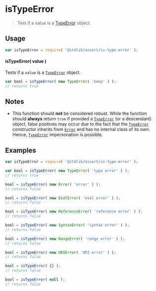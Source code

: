 <!--

@license Apache-2.0

Copyright (c) 2018 The Stdlib Authors.

Licensed under the Apache License, Version 2.0 (the "License");
you may not use this file except in compliance with the License.
You may obtain a copy of the License at

   http://www.apache.org/licenses/LICENSE-2.0

Unless required by applicable law or agreed to in writing, software
distributed under the License is distributed on an "AS IS" BASIS,
WITHOUT WARRANTIES OR CONDITIONS OF ANY KIND, either express or implied.
See the License for the specific language governing permissions and
limitations under the License.

-->

# isTypeError

> Test if a value is a [TypeError][mdn-type-error] object.

<!-- Section to include introductory text. Make sure to keep an empty line after the intro `section` element and another before the `/section` close. -->

<section class="intro">

</section>

<!-- /.intro -->

<!-- Package usage documentation. -->

<section class="usage">

## Usage

```javascript
var isTypeError = require( '@stdlib/assert/is-type-error' );
```

#### isTypeError( value )

Tests if a `value` is a [`TypeError`][mdn-type-error] object.

```javascript
var bool = isTypeError( new TypeError( 'beep' ) );
// returns true
```

</section>

<!-- /.usage -->

<!-- Package usage notes. Make sure to keep an empty line after the `section` element and another before the `/section` close. -->

<section class="notes">

## Notes

-   This function should **not** be considered robust. While the function should **always** return `true` if provided a [`TypeError`][mdn-type-error] (or a descendant) object, false positives may occur due to the fact that the [`TypeError`][mdn-type-error] constructor inherits from [`Error`][mdn-error] and has no internal class of its own. Hence, [`TypeError`][mdn-type-error] impersonation is possible.

</section>

<!-- /.notes -->

<!-- Package usage examples. -->

<section class="examples">

## Examples

<!-- eslint no-undef: "error" -->

```javascript
var isTypeError = require( '@stdlib/assert/is-type-error' );

var bool = isTypeError( new TypeError( 'type error' ) );
// returns true

bool = isTypeError( new Error( 'error' ) );
// returns false

bool = isTypeError( new EvalError( 'eval error' ) );
// returns false

bool = isTypeError( new ReferenceError( 'reference error' ) );
// returns false

bool = isTypeError( new SyntaxError( 'syntax error' ) );
// returns false

bool = isTypeError( new RangeError( 'range error' ) );
// returns false

bool = isTypeError( new URIError( 'URI error' ) );
// returns false

bool = isTypeError( {} );
// returns false

bool = isTypeError( null );
// returns false
```

</section>

<!-- /.examples -->

<!-- Section to include cited references. If references are included, add a horizontal rule *before* the section. Make sure to keep an empty line after the `section` element and another before the `/section` close. -->

<section class="references">

</section>

<!-- /.references -->

<!-- Section for related `stdlib` packages. Do not manually edit this section, as it is automatically populated. -->

<section class="related">

</section>

<!-- /.related -->

<!-- Section for all links. Make sure to keep an empty line after the `section` element and another before the `/section` close. -->

<section class="links">

[mdn-error]: https://developer.mozilla.org/en-US/docs/Web/JavaScript/Reference/Global_Objects/Error

[mdn-type-error]: https://developer.mozilla.org/en-US/docs/Web/JavaScript/Reference/Global_Objects/TypeError

</section>

<!-- /.links -->
